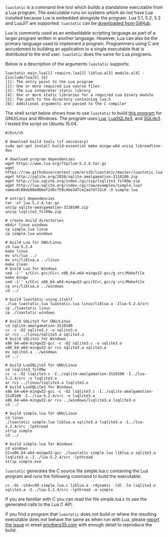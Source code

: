 `luastatic` is a command line tool which builds a standalone executable from a Lua program. The executable runs on systems which do not have Lua installed because Lua is embedded alongside the program. Lua 5.1, 5.2, 5.3 and LuaJIT are supported. `luastatic` can be [downloaded from GitHub](https://github.com/ers35/luastatic).

Lua is commonly used as an embeddable scripting language as part of a larger program written in another language. However, Lua can also be the primary language used to implement a program. Programmers using C are accustomed to building an application to a single executable that is distributed to the end user. `luastatic` does the same for Lua programs.

Below is a description of the arguments `luastatic` supports:

	luastatic main.lua[1] require.lua[2] liblua.a[3] module.a[4] -Iinclude/lua[5] [6]
	[1]: The entry point to the Lua program
	[2]: One or more required Lua source files
	[3]: The Lua intepreter static library
	[4]: One or more static libraries for a required Lua binary module
	[5]: The path to the directory containing lua.h
	[6]: Additional arguments are passed to the C compiler

The shell script below shows how to use `luastatic` to build [this program](http://lua.sqlite.org/index.cgi/artifact/0c08de88e066ef2d) for GNU/Linux and Windows. The program uses [Lua](https://www.lua.org/), [LuaSQLite3](http://lua.sqlite.org/index.cgi/home), and [SQLite3](http://sqlite.org/). I tested the script on Ubuntu 15.04.

	#/bin/sh
	
	# download build tools (if neccesary)
	sudo apt-get install build-essential make mingw-w64 unzip libreadline-dev
	
	# download program dependencies
	wget https://www.lua.org/ftp/lua-5.2.4.tar.gz
	wget https://raw.githubusercontent.com/ers35/luastatic/master/luastatic.lua
	wget http://sqlite.org/2016/sqlite-amalgamation-3110100.zip
	wget http://lua.sqlite.org/index.cgi/zip/lsqlite3_fsl09w.zip
	wget http://lua.sqlite.org/index.cgi/raw/examples/simple.lua?name=0c08de88e066ef2d6cf59c4be3d7ce2aa7df32c9 -O simple.lua
	
	# extract dependencies
	tar -xf lua-5.2.4.tar.gz
	unzip sqlite-amalgamation-3110100.zip
	unzip lsqlite3_fsl09w.zip
	
	# create build directories
	mkdir linux windows
	cp simple.lua linux
	cp simple.lua windows
	
	# build Lua for GNU/Linux
	cd lua-5.2.4
	make linux
	mv src/lua ../
	mv src/liblua.a ../linux
	make clean
	# build Lua for Windows
	sed -i'' s/CC=\ gcc/CC=\ x86_64-w64-mingw32-gcc/g src/Makefile
	make mingw
	sed -i'' s/CC=\ x86_64-w64-mingw32-gcc/CC=\ gcc/g src/Makefile
	cp src/liblua.a ../windows
	cd ../
	
	# build luastatic using itself
	./lua luastatic.lua luastatic.lua linux/liblua.a -Ilua-5.2.4/src
	cp ./luastatic linux
	cp ./luastatic windows
	
	# build SQLite3 for GNU/Linux
	cd sqlite-amalgamation-3110100
	cc -c -O2 sqlite3.c -o sqlite3.o
	ar rcs ../linux/sqlite3.a sqlite3.o
	# build SQLite3 for Windows
	x86_64-w64-mingw32-gcc -c -O2 sqlite3.c -o sqlite3.o
	x86_64-w64-mingw32-ar rcs sqlite3.a sqlite3.o
	mv sqlite3.a ../windows
	cd ../
	
	# build LuaSQLite3 for GNU/Linux
	cd lsqlite3_fsl09w
	cc -c -O2 lsqlite3.c -I../sqlite-amalgamation-3110100 -I../lua-5.2.4/src -o lsqlite3.o
	ar rcs ../linux/lsqlite3.a lsqlite3.o
	# build LuaSQLite3 for Windows
	x86_64-w64-mingw32-gcc -c -O2 lsqlite3.c -I../sqlite-amalgamation-3110100 -I../lua-5.2.4/src -o lsqlite3.o
	x86_64-w64-mingw32-ar rcs ../windows/lsqlite3.a lsqlite3.o
	cd ../
	
	# build simple.lua for GNU/Linux
	cd linux
	./luastatic simple.lua liblua.a sqlite3.a lsqlite3.a -I../lua-5.2.4/src -lpthread
	strip simple
	cd ../
	
	# build simple.lua for Windows
	cd windows
	CC=x86_64-w64-mingw32-gcc ./luastatic simple.lua liblua.a sqlite3.a lsqlite3.a -I../lua-5.2.4/src -lpthread
	strip simple.exe

`luastatic` generates the C source file simple.lua.c containing the Lua program and runs the following command to build the executable:

	cc -Os -std=c99 simple.lua.c liblua.a -rdynamic -ldl -lm lsqlite3.a sqlite3.a -I../lua-5.2.4/src -lpthread -o simple

If you are familiar with C you can read the file simple.lua.c to see the generated calls to the Lua C API.

If you find a program that `luastatic` does not build or where the resulting executable does not behave the same as when run with Lua, please [report the issue](https://github.com/ers35/luastatic/issues) or email eric@ers35.com with enough detail to reproduce the build.
